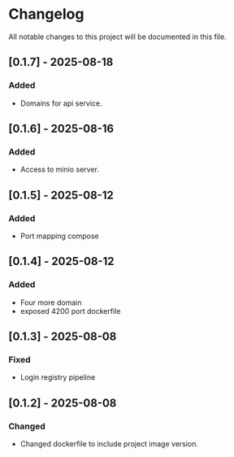 # Changelog
All notable changes to this project will be documented in this file.

## [0.1.7] - 2025-08-18
### Added
- Domains for api service.

## [0.1.6] - 2025-08-16
### Added
- Access to minio server.

## [0.1.5] - 2025-08-12
### Added
- Port mapping compose

## [0.1.4] - 2025-08-12
### Added
- Four more domain
- exposed 4200 port dockerfile

## [0.1.3] - 2025-08-08
### Fixed
- Login registry pipeline

## [0.1.2] - 2025-08-08
### Changed
- Changed dockerfile to include project image version.

